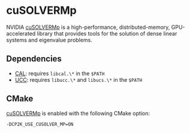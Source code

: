 # cuSOLVERMp

NVIDIA [cuSOLVERMp] is a high-performance, distributed-memory, GPU-accelerated library that provides tools for the solution of dense linear systems and eigenvalue problems.

## Dependencies

- [CAL]: requires `libcal.\*` in the `$PATH`
- [UCC]: requires `libucc.\*` and `libucs.\*` in the `$PATH`

## CMake

[cuSOLVERMp] is enabled with the following CMake option:

```bash
-DCP2K_USE_CUSOLVER_MP=ON
```

[cuSOLVERMp]: https://docs.nvidia.com/cuda/cusolvermp/
[CAL]: https://developer.download.nvidia.com/compute/cublasmp/redist/libcal/
[UCC]: https://github.com/openucx/ucc
